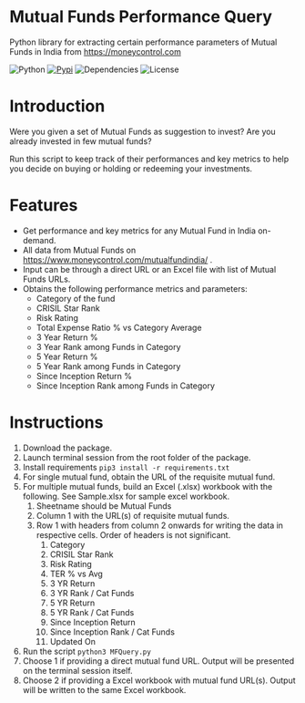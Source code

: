 # Mutual Funds Performance Query

Python library for extracting certain performance parameters of Mutual Funds in India from https://moneycontrol.com

![Python](https://img.shields.io/badge/python-v3.6+-blue.svg)
[![Pypi](https://img.shields.io/badge/pypi-v1.8-green)](https://pypi.org/project/mfperfquery/)
![Dependencies](https://img.shields.io/badge/dependencies-up%20to%20date-brightgreen.svg)
![License](https://img.shields.io/pypi/l/selenium-wire.svg)

Introduction
============
Were you given a set of Mutual Funds as suggestion to invest? Are you already invested in few mutual funds?

Run this script to keep track of their performances and key metrics to help you decide on buying or holding or redeeming your investments.

Features
=============

* Get performance and key metrics for any Mutual Fund in India on-demand.
* All data from Mutual Funds on https://www.moneycontrol.com/mutualfundindia/ .
* Input can be through a direct URL or an Excel file with list of Mutual Funds URLs.
* Obtains the following performance metrics and parameters:
    * Category of the fund
    * CRISIL Star Rank
    * Risk Rating
    * Total Expense Ratio % vs Category Average
    * 3 Year Return %
    * 3 Year Rank among Funds in Category
    * 5 Year Return %
    * 5 Year Rank among Funds in Category
    * Since Inception Return %
    * Since Inception Rank among Funds in Category

Instructions
=============
1. Download the package.
2. Launch terminal session from the root folder of the package.
3. Install requirements `pip3 install -r requirements.txt`
4. For single mutual fund, obtain the URL of the requisite mutual fund.
5. For multiple mutual funds, build an Excel (.xlsx) workbook with the following. See Sample.xlsx for sample excel workbook.
    1. Sheetname should be Mutual Funds
    2. Column 1 with the URL(s) of requisite mutual funds. 
    3. Row 1 with headers from column 2 onwards for writing the data in respective cells. Order of headers is not significant.
        1. Category
        2. CRISIL Star Rank
        3. Risk Rating
        4. TER % vs Avg
        5. 3 YR Return
        6. 3 YR Rank / Cat Funds
        7. 5 YR Return
        8. 5 YR Rank / Cat Funds
        9. Since Inception Return
        10. Since Inception Rank / Cat Funds
        11. Updated On
6. Run the script `python3 MFQuery.py`
7. Choose 1 if providing a direct mutual fund URL. Output will be presented on the terminal session itself.
8. Choose 2 if providing a Excel workbook with mutual fund URL(s). Output will be written to the same Excel workbook.
